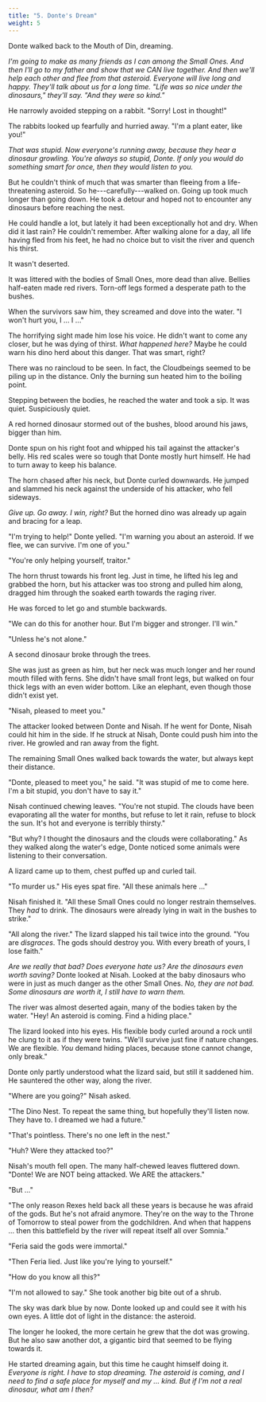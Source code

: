 ```yaml
---
title: "5. Donte's Dream"
weight: 5
---
```


Donte walked back to the Mouth of Din, dreaming.

_I'm going to make as many friends as I can among the Small Ones. And then I'll go to my father and show that we CAN live together. And then we'll help each other and flee from that asteroid. Everyone will live long and happy. They'll talk about us for a long time. "Life was so nice under the dinosaurs," they'll say. "And they were so kind."_

He narrowly avoided stepping on a rabbit. "Sorry! Lost in thought!"

The rabbits looked up fearfully and hurried away. "I'm a plant eater, like you!"

_That was stupid. Now everyone's running away, because they hear a dinosaur growling. You're always so stupid, Donte. If only you would do something smart for once, then they would listen to you._

But he couldn't think of much that was smarter than fleeing from a life-threatening asteroid. So he---carefully---walked on. Going up took much longer than going down. He took a detour and hoped not to encounter any dinosaurs before reaching the nest.

He could handle a lot, but lately it had been exceptionally hot and dry. When did it last rain? He couldn't remember. After walking alone for a day, all life having fled from his feet, he had no choice but to visit the river and quench his thirst.

It wasn't deserted. 

It was littered with the bodies of Small Ones, more dead than alive. Bellies half-eaten made red rivers. Torn-off legs formed a desperate path to the bushes.

When the survivors saw him, they screamed and dove into the water. "I won't hurt you, I ... I ..."

The horrifying sight made him lose his voice. He didn't want to come any closer, but he was dying of thirst. _What happened here?_ Maybe he could warn his dino herd about this danger. That was smart, right?

There was no raincloud to be seen. In fact, the Cloudbeings seemed to be piling up in the distance. Only the burning sun heated him to the boiling point.

Stepping between the bodies, he reached the water and took a sip. It was quiet. Suspiciously quiet.

A red horned dinosaur stormed out of the bushes, blood around his jaws, bigger than him. 

Donte spun on his right foot and whipped his tail against the attacker's belly. His red scales were so tough that Donte mostly hurt himself. He had to turn away to keep his balance.

The horn chased after his neck, but Donte curled downwards. He jumped and slammed his neck against the underside of his attacker, who fell sideways.

_Give up. Go away. I win, right?_ But the horned dino was already up again and bracing for a leap.

"I'm trying to help!" Donte yelled. "I'm warning you about an asteroid. If we flee, we can survive. I'm one of you."

"You're only helping yourself, traitor." 

The horn thrust towards his front leg. Just in time, he lifted his leg and grabbed the horn, but his attacker was too strong and pulled him along, dragged him through the soaked earth towards the raging river. 

He was forced to let go and stumble backwards. 

"We can do this for another hour. But I'm bigger and stronger. I'll win."

"Unless he's not alone." 

A second dinosaur broke through the trees.

She was just as green as him, but her neck was much longer and her round mouth filled with ferns. She didn't have small front legs, but walked on four thick legs with an even wider bottom. Like an elephant, even though those didn't exist yet. 

"Nisah, pleased to meet you."

The attacker looked between Donte and Nisah. If he went for Donte, Nisah could hit him in the side. If he struck at Nisah, Donte could push him into the river. He growled and ran away from the fight.

The remaining Small Ones walked back towards the water, but always kept their distance.

"Donte, pleased to meet you," he said. "It was stupid of me to come here. I'm a bit stupid, you don't have to say it."

Nisah continued chewing leaves. "You're not stupid. The clouds have been evaporating all the water for months, but refuse to let it rain, refuse to block the sun. It's hot and everyone is terribly thirsty."

"But why? I thought the dinosaurs and the clouds were collaborating." As they walked along the water's edge, Donte noticed some animals were listening to their conversation. 

A lizard came up to them, chest puffed up and curled tail.

"To murder us." His eyes spat fire. "All these animals here ..."

Nisah finished it. "All these Small Ones could no longer restrain themselves. They _had_ to drink. The dinosaurs were already lying in wait in the bushes to strike."

"All along the river." The lizard slapped his tail twice into the ground. "You are _disgraces_. The gods should destroy you. With every breath of yours, I lose faith."

_Are we really that bad? Does everyone hate us? Are the dinosaurs even worth saving?_ Donte looked at Nisah. Looked at the baby dinosaurs who were in just as much danger as the other Small Ones. _No, they are not bad. Some dinosaurs are worth it, I still have to warn them._

The river was almost deserted again, many of the bodies taken by the water. "Hey! An asteroid is coming. Find a hiding place."

The lizard looked into his eyes. His flexible body curled around a rock until he clung to it as if they were twins. "We'll survive just fine if nature changes. We are flexible. _You_ demand hiding places, because stone cannot change, only break."

Donte only partly understood what the lizard said, but still it saddened him. He sauntered the other way, along the river.

"Where are you going?" Nisah asked.

"The Dino Nest. To repeat the same thing, but hopefully they'll listen now. They have to. I dreamed we had a future."

"That's pointless. There's no one left in the nest."

"Huh? Were they attacked too?"

Nisah's mouth fell open. The many half-chewed leaves fluttered down. "Donte! We are NOT being attacked. We ARE the attackers."

"But ..."

"The only reason Rexes held back all these years is because he was afraid of the gods. But he's not afraid anymore. They're on the way to the Throne of Tomorrow to steal power from the godchildren. And when that happens ... then this battlefield by the river will repeat itself all over Somnia."

"Feria said the gods were immortal."

"Then Feria lied. Just like you're lying to yourself."

"How do you know all this?"

"I'm not allowed to say." She took another big bite out of a shrub.

The sky was dark blue by now. Donte looked up and could see it with his own eyes. A little dot of light in the distance: the asteroid. 

The longer he looked, the more certain he grew that the dot was growing. But he also saw another dot, a gigantic bird that seemed to be flying towards it.

He started dreaming again, but this time he caught himself doing it. _Everyone is right. I have to stop dreaming. The asteroid is coming, and I need to find a safe place for myself and my ... kind. But if I'm not a real dinosaur, what am I then?_
